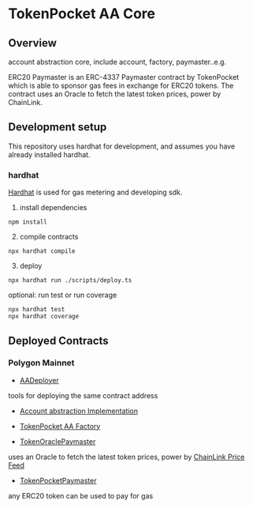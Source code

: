 # TokenPocket AA Core
## Overview

account abstraction core, include account, factory, paymaster..e.g.

ERC20 Paymaster is an ERC-4337 Paymaster contract by TokenPocket which is able to sponsor gas fees in exchange for ERC20 tokens. The contract uses an Oracle to fetch the latest token prices, power by ChainLink.

## Development setup

This repository uses hardhat for development, and assumes you have already installed hardhat.

### hardhat

[Hardhat](https://hardhat.org/) is used for gas metering and developing sdk. 

1. install dependencies

```
npm install
```

2. compile contracts

```
npx hardhat compile
```

3. deploy

```
npx hardhat run ./scripts/deploy.ts
```

optional: run test or run coverage

```
npx hardhat test
npx hardhat coverage
```

## Deployed Contracts

### Polygon Mainnet

- [AADeployer](https://polygonscan.com/address/0x5b9f54243A0efF729C5045f47b2da5Ed4800C571) 
  
tools for deploying the same contract address

- [Account abstraction Implementation](https://polygonscan.com/address/0xC9B6dFDC54Dd45958956fc65143a7B107CbC79Fe)


- [TokenPocket AA Factory](https://polygonscan.com/address/0x04DD294F3B3BB0137754cdfAb86761c2d87F54Ef)


- [TokenOraclePaymaster](https://polygonscan.com/address/0x49321c737A1Cf0c7a8b908ecB64812E98f9E2E63) 

uses an Oracle to fetch the latest token prices, power by [ChainLink Price Feed](https://polygonscan.com/address/0xAB594600376Ec9fD91F8e885dADF0CE036862dE0)

- [TokenPocketPaymaster](https://polygonscan.com/address/0xab3a6a007da66f255a9ee75bf1070590c2f20a20) 
  
any ERC20 token can be used to pay for gas